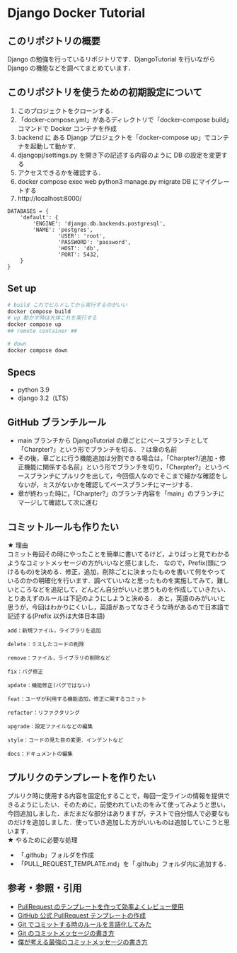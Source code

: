 # Django Docker Tutorial

## このリポジトリの概要

Django の勉強を行っているリポジトリです．DjangoTutorial を行いながら Django の機能などを調べてまとめています．

## このリポジトリを使うための初期設定について

1. このプロジェクトをクローンする．
2. 「docker-compose.yml」があるディレクトリで「docker-compose build」コマンドで Docker コンテナを作成
3. backend に ある Djangp プロジェクトを「docker-compose up」でコンテナを起動して動かす．
4. djangopj/settings.py を開き下の記述する内容のように DB の設定を変更する
5. アクセスできるかを確認する．
6. docker compose exec web python3 manage.py migrate DB にマイグレートする
7. http://localhost:8000/

```
DATABASES = {
    'default': {
        'ENGINE': 'django.db.backends.postgresql',
        'NAME': 'postgres',
				'USER': 'root',
				'PASSWORD': 'password',
				'HOST': 'db',
				'PORT': 5432,
    }
}

```

## Set up

```bash
# build これでビルドしてから実行するのがいい
docker compose build
# up 動かす時は大体これを実行する
docker compose up
## remote container ##

# down
docker compose down
```

## Specs

- python 3.9
- django 3.2（LTS）

## GitHub ブランチルール

- main ブランチから DjangoTutorial の章ごとにベースブランチとして「Charpter?」という形でブランチを切る．？は章の名前
- その後，章ごとに行う機能追加は分割できる場合は，「Charpter?/追加・修正機能に関係する名前」という形でブランチを切り，「Charpter?」というベースブランチにプルリクを出して，今回個人なのでそこまで細かな確認をしないが，ミスがないかを確認してベースブランチにマージする．
- 章が終わった時に，「Charpter?」のブランチ内容を「main」のブランチにマージして確認して次に進む

## コミットルールも作りたい

★ 理由<br>
コミット毎回その時にやったことを簡単に書いてるけど，よりぱっと見でわかるようなコミットメッセージの方がいいなと感じました．
なので，Prefix(頭につけるもの)を決める．修正，追加，削除ごとに決まったものを書いて何をやっているのかの明確化を行います．調べていいなと思ったものを実施してみて，難しいところなどを追記して，どんどん自分がいいと思うものを作成していきたい．とりあえずのルールは下記のようにしようと決める．
あと，英語のみがいいと思うが，今回はわかりにくいし，英語があってなさそうな時があるので日本語で記述する(Prefix 以外は大体日本語)

```
add：新規ファイル，ライブラリを追加

delete：ミスしたコードの削除

remove：ファイル，ライブラリの削除など

fix：バグ修正

update：機能修正(バグではない)

feat：ユーザが利用する機能追加，修正に関するコミット

refactor：リファクタリング

upgrade：設定ファイルなどの編集

style：コードの見た目の変更．インデントなど

docs：ドキュメントの編集
```

## プルリクのテンプレートを作りたい

プルリク時に使用する内容を固定化することで，毎回一定ラインの情報を提供できるようにしたい．そのために，前使われていたのをみて使ってみようと思い，今回追加しました．まだまだな部分はありますが，テストで自分個人で必要なものだけを追加しました．使っていき追加した方がいいものは追加していこうと思います．
<br>
★ やるために必要な処理

- 「.github」フォルダを作成
- 「PULL_REQUEST_TEMPLATE.md」を「.github」フォルダ内に追加する．

## 参考・参照・引用

- [PullRequest のテンプレートを作って効率よくレビュー使用](https://dev.classmethod.jp/articles/pull-request-template/)
- [GitHub 公式 PullRequest テンプレートの作成](https://docs.github.com/ja/communities/using-templates-to-encourage-useful-issues-and-pull-requests/creating-a-pull-request-template-for-your-repository)
- [Git でコミットする時のルールを言語化してみた](https://pyteyon.hatenablog.com/entry/2020/02/27/092101)
- [Git のコミットメッセージの書き方](https://qiita.com/itosho/items/9565c6ad2ffc24c09364)
- [僕が考える最強のコミットメッセージの書き方](https://qiita.com/konatsu_p/items/dfe199ebe3a7d2010b3e)
